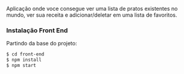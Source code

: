 Aplicação onde voce consegue ver uma lista de pratos existentes no mundo, ver sua receita e adicionar/deletar em uma lista de favoritos.


### Instalação Front End
Partindo da base do projeto:
``` bash
$ cd front-end
$ npm install
$ npm start
``` 
